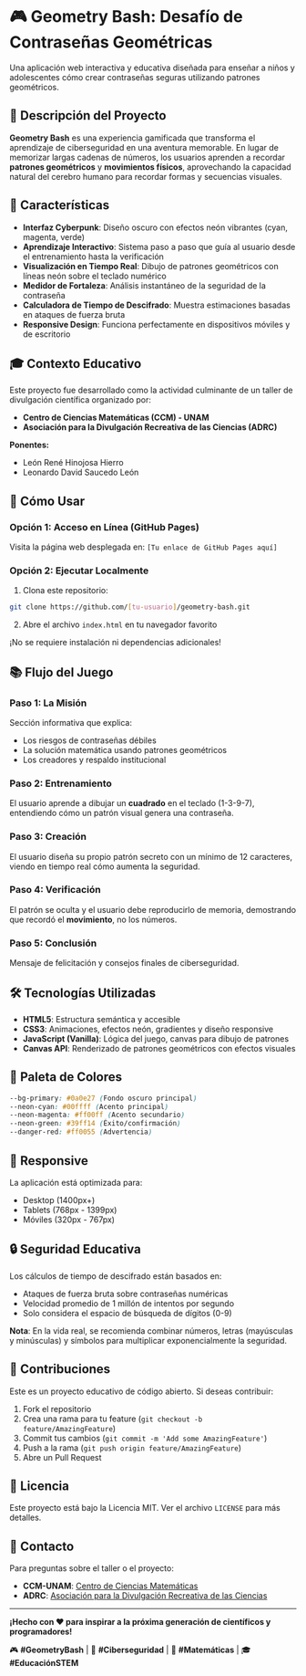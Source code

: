 # 🎮 Geometry Bash: Desafío de Contraseñas Geométricas

Una aplicación web interactiva y educativa diseñada para enseñar a niños y adolescentes cómo crear contraseñas seguras utilizando patrones geométricos.

## 🎯 Descripción del Proyecto

**Geometry Bash** es una experiencia gamificada que transforma el aprendizaje de ciberseguridad en una aventura memorable. En lugar de memorizar largas cadenas de números, los usuarios aprenden a recordar **patrones geométricos** y **movimientos físicos**, aprovechando la capacidad natural del cerebro humano para recordar formas y secuencias visuales.

## 🌟 Características

- **Interfaz Cyberpunk**: Diseño oscuro con efectos neón vibrantes (cyan, magenta, verde)
- **Aprendizaje Interactivo**: Sistema paso a paso que guía al usuario desde el entrenamiento hasta la verificación
- **Visualización en Tiempo Real**: Dibujo de patrones geométricos con líneas neón sobre el teclado numérico
- **Medidor de Fortaleza**: Análisis instantáneo de la seguridad de la contraseña
- **Calculadora de Tiempo de Descifrado**: Muestra estimaciones basadas en ataques de fuerza bruta
- **Responsive Design**: Funciona perfectamente en dispositivos móviles y de escritorio

## 🎓 Contexto Educativo

Este proyecto fue desarrollado como la actividad culminante de un taller de divulgación científica organizado por:

- **Centro de Ciencias Matemáticas (CCM) - UNAM**
- **Asociación para la Divulgación Recreativa de las Ciencias (ADRC)**

**Ponentes:**
- León René Hinojosa Hierro
- Leonardo David Saucedo León

## 🚀 Cómo Usar

### Opción 1: Acceso en Línea (GitHub Pages)

Visita la página web desplegada en: `[Tu enlace de GitHub Pages aquí]`

### Opción 2: Ejecutar Localmente

1. Clona este repositorio:
```bash
git clone https://github.com/[tu-usuario]/geometry-bash.git
```

2. Abre el archivo `index.html` en tu navegador favorito

¡No se requiere instalación ni dependencias adicionales!

## 📚 Flujo del Juego

### Paso 1: La Misión
Sección informativa que explica:
- Los riesgos de contraseñas débiles
- La solución matemática usando patrones geométricos
- Los creadores y respaldo institucional

### Paso 2: Entrenamiento
El usuario aprende a dibujar un **cuadrado** en el teclado (1-3-9-7), entendiendo cómo un patrón visual genera una contraseña.

### Paso 3: Creación
El usuario diseña su propio patrón secreto con un mínimo de 12 caracteres, viendo en tiempo real cómo aumenta la seguridad.

### Paso 4: Verificación
El patrón se oculta y el usuario debe reproducirlo de memoria, demostrando que recordó el **movimiento**, no los números.

### Paso 5: Conclusión
Mensaje de felicitación y consejos finales de ciberseguridad.

## 🛠️ Tecnologías Utilizadas

- **HTML5**: Estructura semántica y accesible
- **CSS3**: Animaciones, efectos neón, gradientes y diseño responsive
- **JavaScript (Vanilla)**: Lógica del juego, canvas para dibujo de patrones
- **Canvas API**: Renderizado de patrones geométricos con efectos visuales

## 🎨 Paleta de Colores

```css
--bg-primary: #0a0e27 (Fondo oscuro principal)
--neon-cyan: #00ffff (Acento principal)
--neon-magenta: #ff00ff (Acento secundario)
--neon-green: #39ff14 (Éxito/confirmación)
--danger-red: #ff0055 (Advertencia)
```

## 📱 Responsive

La aplicación está optimizada para:
- Desktop (1400px+)
- Tablets (768px - 1399px)
- Móviles (320px - 767px)

## 🔒 Seguridad Educativa

Los cálculos de tiempo de descifrado están basados en:
- Ataques de fuerza bruta sobre contraseñas numéricas
- Velocidad promedio de 1 millón de intentos por segundo
- Solo considera el espacio de búsqueda de dígitos (0-9)

**Nota**: En la vida real, se recomienda combinar números, letras (mayúsculas y minúsculas) y símbolos para multiplicar exponencialmente la seguridad.

## 🤝 Contribuciones

Este es un proyecto educativo de código abierto. Si deseas contribuir:

1. Fork el repositorio
2. Crea una rama para tu feature (`git checkout -b feature/AmazingFeature`)
3. Commit tus cambios (`git commit -m 'Add some AmazingFeature'`)
4. Push a la rama (`git push origin feature/AmazingFeature`)
5. Abre un Pull Request

## 📄 Licencia

Este proyecto está bajo la Licencia MIT. Ver el archivo `LICENSE` para más detalles.

## 📧 Contacto

Para preguntas sobre el taller o el proyecto:
- **CCM-UNAM**: [Centro de Ciencias Matemáticas](https://www.matmor.unam.mx/)
- **ADRC**: [Asociación para la Divulgación Recreativa de las Ciencias](https://www.facebook.com/ADRCiencias/)

---

**¡Hecho con ❤️ para inspirar a la próxima generación de científicos y programadores!**

🎮 **#GeometryBash** | 🔐 **#Ciberseguridad** | 🧮 **#Matemáticas** | 🎓 **#EducaciónSTEM**
